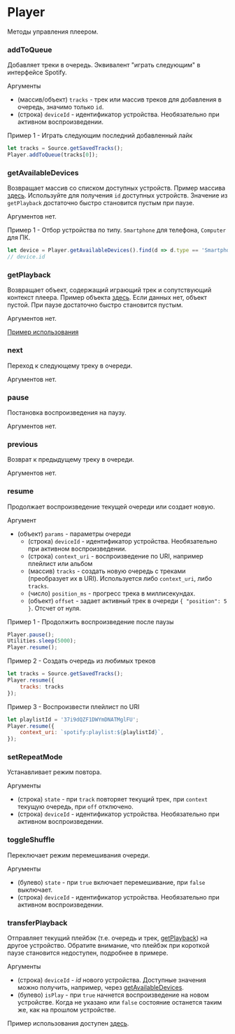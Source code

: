 # Player

Методы управления плеером.

### addToQueue

Добавляет треки в очередь. Эквивалент "играть следующим" в интерфейсе Spotify. 

Аргументы
- (массив/объект) `tracks` - трек или массив треков для добавления в очередь, значимо только `id`.
- (строка) `deviceId` - идентификатор устройства. Необязательно при активном воспроизведении.

Пример 1 - Играть следующим последний добавленный лайк
```js
let tracks = Source.getSavedTracks();
Player.addToQueue(tracks[0]);
```

### getAvailableDevices

Возвращает массив со списком доступных устройств. Пример массива [здесь](https://developer.spotify.com/documentation/web-api/reference/#endpoint-get-a-users-available-devices). Используйте для получения `id` доступных устройств. Значение из `getPlayback` достаточно быстро становится пустым при паузе.

Аргументов нет.

Пример 1 - Отбор устройства по типу. `Smartphone` для телефона, `Computer` для ПК.
```js
let device = Player.getAvailableDevices().find(d => d.type == 'Smartphone');
// device.id
```

### getPlayback

Возвращает объект, содержащий играющий трек и сопутствующий контекст плеера. Пример объекта [здесь](https://developer.spotify.com/documentation/web-api/reference/#endpoint-get-information-about-the-users-current-playback). Если данных нет, объект пустой. При паузе достаточно быстро становится пустым. 

Аргументов нет.

[Пример использования](https://github.com/Chimildic/goofy/discussions/102)

### next

Переход к следующему треку в очереди.

Аргументов нет.

### pause

Постановка воспроизведения на паузу.

Аргументов нет.

### previous

Возврат к предыдущему треку в очереди.

Аргументов нет.

### resume

Продолжает воспроизведение текущей очереди или создает новую.

Аргумент
- (объект) `params` - параметры очереди
  - (строка) `deviceId` - идентификатор устройства. Необязательно при активном воспроизведении.
  - (строка) `context_uri` - воспроизведение по URI, например плейлист или альбом
  - (массив) `tracks` - создать новую очередь с треками (преобразует их в URI). Используется либо `context_uri`, либо `tracks`.
  - (число) `position_ms` - прогресс трека в миллисекундах.
  - (объект) `offset` - задает активный трек в очереди `{ "position": 5 }`. Отсчет от нуля.

Пример 1 - Продолжить воспроизведение после паузы
```js
Player.pause();
Utilities.sleep(5000);
Player.resume();
```

Пример 2 - Создать очередь из любимых треков
```js
let tracks = Source.getSavedTracks();
Player.resume({
    tracks: tracks
});
```

Пример 3 - Воспроизвести плейлист по URI
```js
let playlistId = '37i9dQZF1DWYmDNATMglFU';
Player.resume({
    context_uri: `spotify:playlist:${playlistId}`,
});
```

### setRepeatMode

Устанавливает режим повтора.

Аргументы
- (строка) `state` - при `track` повторяет текущий трек, при `context` текущую очередь, при `off` отключено.
- (строка) `deviceId` - идентификатор устройства. Необязательно при активном воспроизведении.

### toggleShuffle

Переключает режим перемешивания очереди.

Аргументы
- (булево) `state` - при `true` включает перемешивание, при `false` выключает.
- (строка) `deviceId` - идентификатор устройства. Необязательно при активном воспроизведении.

### transferPlayback

Отправляет текущий плейбэк (т.е. очередь и трек, [getPlayback](/func?id=getplayback)) на другое устройство. Обратите внимание, что плейбэк при короткой паузе становится недоступен, подробнее в примере.

Аргументы
- (строка) `deviceId` - _id_ нового устройства. Доступные значения можно получить, например, через [getAvailableDevices](/func?id=getavailabledevices).
- (булево) `isPlay` - при `true` начнется воспроизведение на новом устройстве. Когда не указано или `false` состояние останется таким же, как на прошлом устройстве.

Пример использования доступен [здесь](https://github.com/Chimildic/goofy/discussions/126).
